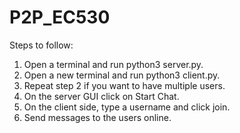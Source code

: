 # P2P_EC530
Steps to follow: 
1. Open a terminal and run python3 server.py. 
2. Open a new terminal and run python3 client.py. 
3. Repeat step 2 if you want to have multiple users.
4. On the server GUI click on Start Chat.
5. On the client side, type a username and click join. 
6. Send messages to the users online.
